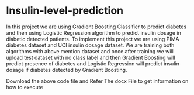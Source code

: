 # Insulin-level-prediction

In this project we are using Gradient Boosting Classifier to predict diabetes and then using Logistic Regression algorithm to predict insulin dosage in diabetic detected patients. To implement this project we are using PIMA diabetes dataset and UCI insulin dosage dataset. We are training both algorithms with above mention dataset and once after training we will upload test dataset with no class label and then Gradient Boosting will predict presence of diabetes and Logistic Regression will predict insulin dosage if diabetes detected by Gradient Boosting.

Download the above code file and Refer The docx File to get information on how to execute
